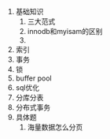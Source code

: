 1. 基础知识
   1. 三大范式
   2. innodb和myisam的区别
   3. 
2. 索引
3. 事务
4. 锁
5. buffer pool
6. sql优化
7. 分库分表
8. 分布式事务
9. 具体题
   1. 海量数据怎么分页

